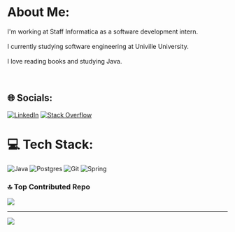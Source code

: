 # About Me:
I'm working at Staff Informatica as a software development intern.<br><br>I currently studying software engineering at Univille University.<br><br>I love reading books and studying Java.<br><br><br>


## 🌐 Socials:
[![LinkedIn](https://img.shields.io/badge/LinkedIn-%230077B5.svg?logo=linkedin&logoColor=white)](https://www.linkedin.com/in/jhon-alison/) [![Stack Overflow](https://img.shields.io/badge/-Stackoverflow-FE7A16?logo=stack-overflow&logoColor=white)](https://stackoverflow.com/users/21176053/jhon-alizan) 

# 💻 Tech Stack:
![Java](https://img.shields.io/badge/java-%23ED8B00.svg?style=for-the-badge&logo=openjdk&logoColor=white) ![Postgres](https://img.shields.io/badge/postgres-%23316192.svg?style=for-the-badge&logo=postgresql&logoColor=white) ![Git](https://img.shields.io/badge/git-%23F05033.svg?style=for-the-badge&logo=git&logoColor=white) ![Spring](https://img.shields.io/badge/spring-%236DB33F.svg?style=for-the-badge&logo=spring&logoColor=white)

### 🔝 Top Contributed Repo
![](https://github-contributor-stats.vercel.app/api?username=Jhxnn&limit=5&theme=dark&combine_all_yearly_contributions=true)

---
[![](https://visitcount.itsvg.in/api?id=Jhxnn&icon=0&color=0)](https://visitcount.itsvg.in)

<!-- Proudly created with GPRM ( https://gprm.itsvg.in ) -->
